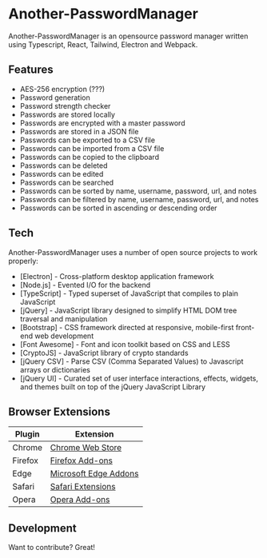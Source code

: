 # Another-PasswordManager
Another-PasswordManager is an opensource password manager written using Typescript, React, Tailwind, Electron and Webpack.

## Features
- AES-256 encryption (???)
- Password generation
- Password strength checker
- Passwords are stored locally
- Passwords are encrypted with a master password
- Passwords are stored in a JSON file
- Passwords can be exported to a CSV file
- Passwords can be imported from a CSV file
- Passwords can be copied to the clipboard
- Passwords can be deleted
- Passwords can be edited
- Passwords can be searched
- Passwords can be sorted by name, username, password, url, and notes
- Passwords can be filtered by name, username, password, url, and notes
- Passwords can be sorted in ascending or descending order

## Tech
Another-PasswordManager uses a number of open source projects to work properly:
- [Electron] - Cross-platform desktop application framework
- [Node.js] - Evented I/O for the backend
- [TypeScript] - Typed superset of JavaScript that compiles to plain JavaScript
- [jQuery] - JavaScript library designed to simplify HTML DOM tree traversal and manipulation
- [Bootstrap] - CSS framework directed at responsive, mobile-first front-end web development
- [Font Awesome] - Font and icon toolkit based on CSS and LESS
- [CryptoJS] - JavaScript library of crypto standards
- [jQuery CSV] - Parse CSV (Comma Separated Values) to Javascript arrays or dictionaries
- [jQuery UI] - Curated set of user interface interactions, effects, widgets, and themes built on top of the jQuery JavaScript Library

## Browser Extensions

| Plugin | Extension                                                             |
| ------ |-----------------------------------------------------------------------|
| Chrome | [Chrome Web Store](https://chromewebstore.google.com/)                |
| Firefox | [Firefox Add-ons](https://addons.mozilla.org/en-US/firefox/extensions)|
| Edge | [Microsoft Edge Addons](https://microsoftedge.microsoft.com/)         |
| Safari | [Safari Extensions](https://developer.apple.com/safari/extensions)    |
| Opera | [Opera Add-ons](https://addons.opera.com/en/extensions/)              |

## Development
Want to contribute? Great!